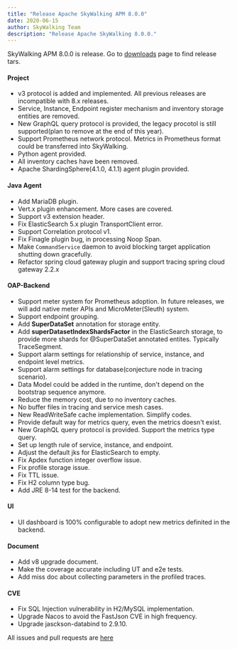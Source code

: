 ```yaml
---
title: "Release Apache SkyWalking APM 8.0.0"
date: 2020-06-15
author: SkyWalking Team
description: "Release Apache SkyWalking 8.0.0."
---
```


SkyWalking APM 8.0.0 is release. Go to [downloads](/downloads) page to find release tars.

#### Project

- v3 protocol is added and implemented. All previous releases are incompatible with 8.x releases.
- Service, Instance, Endpoint register mechanism and inventory storage entities are removed.
- New GraphQL query protocol is provided, the legacy procotol is still supported(plan to remove at the end of this year).
- Support Prometheus network protocol. Metrics in Prometheus format could be transferred into SkyWalking.
- Python agent provided.
- All inventory caches have been removed.
- Apache ShardingSphere(4.1.0, 4.1.1) agent plugin provided.

#### Java Agent

- Add MariaDB plugin.
- Vert.x plugin enhancement. More cases are covered.
- Support v3 extension header.
- Fix ElasticSearch 5.x plugin TransportClient error.
- Support Correlation protocol v1.
- Fix Finagle plugin bug, in processing Noop Span.
- Make `CommandService` daemon to avoid blocking target application shutting down gracefully.
- Refactor spring cloud gateway plugin and support tracing spring cloud gateway 2.2.x

#### OAP-Backend

- Support meter system for Prometheus adoption. In future releases, we will add native meter APIs and MicroMeter(Sleuth) system.
- Support endpoint grouping.
- Add **SuperDataSet** annotation for storage entity.
- Add **superDatasetIndexShardsFactor** in the ElasticSearch storage, to provide more shards for @SuperDataSet annotated entites. Typically TraceSegment.
- Support alarm settings for relationship of service, instance, and endpoint level metrics.
- Support alarm settings for database(conjecture node in tracing scenario).
- Data Model could be added in the runtime, don't depend on the bootstrap sequence anymore.
- Reduce the memory cost, due to no inventory caches.
- No buffer files in tracing and service mesh cases.
- New ReadWriteSafe cache implementation. Simplify codes.
- Provide default way for metrics query, even the metrics doesn't exist.
- New GraphQL query protocol is provided. Support the metrics type query.
- Set up length rule of service, instance, and endpoint.
- Adjust the default jks for ElasticSearch to empty.
- Fix Apdex function integer overflow issue.
- Fix profile storage issue.
- Fix TTL issue.
- Fix H2 column type bug.
- Add JRE 8-14 test for the backend.

#### UI

- UI dashboard is 100% configurable to adopt new metrics definited in the backend.

#### Document

- Add v8 upgrade document.
- Make the coverage accurate including UT and e2e tests.
- Add miss doc about collecting parameters in the profiled traces.

#### CVE

- Fix SQL Injection vulnerability in H2/MySQL implementation.
- Upgrade Nacos to avoid the FastJson CVE in high frequency.
- Upgrade jasckson-databind to 2.9.10.

All issues and pull requests are [here](https://github.com/apache/skywalking/milestone/45?closed=1)
